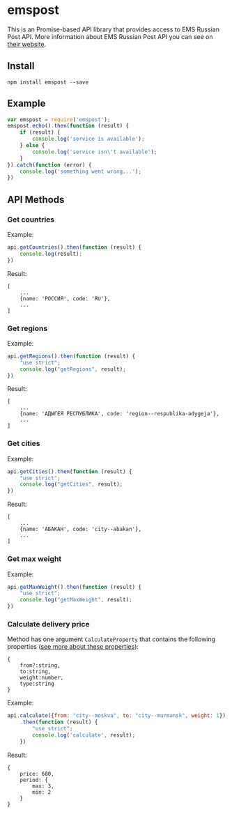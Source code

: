 emspost
=======

This is an Promise-based API library that provides access to EMS Russian Post API. 
More information about EMS Russian Post API you can see on [their website](http://www.emspost.ru/ru/corp_clients/dogovor_docements/api/).

## Install

```
npm install emspost --save
```

## Example
```js
var emspost = require('emspost');
emspost.echo().then(function (result) {
    if (result) {
        console.log('service is available');
    } else {
        console.log('service isn\'t available');
    }
}).catch(function (error) {
    console.log('something went wrong...');
})
```

## API Methods

### Get countries

Example:

```js
api.getCountries().then(function (result) {
    console.log(result);
})
```

Result:

```
[
    ...
    {name: 'РОССИЯ', code: 'RU'},
    ...
]
```

### Get regions

Example:

```js
api.getRegions().then(function (result) {
    "use strict";
    console.log("getRegions", result);
})
```

Result:

```
[
    ...
    {name: 'АДЫГЕЯ РЕСПУБЛИКА', code: 'region--respublika-adygeja'},
    ...
]
```

### Get cities

Example:

```js
api.getCities().then(function (result) {
    "use strict";
    console.log("getCities", result);
})
```

Result:

```
[
    ...
    {name: 'АБАКАН', code: 'city--abakan'},
    ...
]
```

### Get max weight

Example:

```js
api.getMaxWeight().then(function (result) {
    "use strict";
    console.log("getMaxWeight", result);
})
```

### Calculate delivery price

Method has one argument `CalculateProperty` that contains the following properties ([see more about these properties](http://www.emspost.ru/ru/corp_clients/dogovor_docements/api/)):

```
{
    from?:string, 
    to:string, 
    weight:number,
    type:string
}
```

Example:

```js
api.calculate({from: "city--moskva", to: "city--murmansk", weight: 1})
    .then(function (result) {
        "use strict";
        console.log('calculate', result);
    })
```

Result:

```
{
    price: 680,
    period: {
        max: 3,
        min: 2
    }
}
```